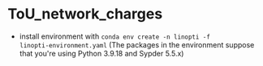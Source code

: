 # ToU_network_charges

* install environment with <code>conda env create -n linopti -f linopti-environment.yaml</code> (The packages in the environment suppose that you're  using Python 3.9.18 and Sypder 5.5.x)